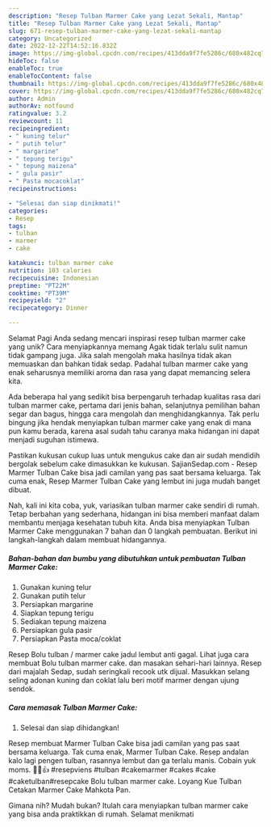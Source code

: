 ```yaml
---
description: "Resep Tulban Marmer Cake yang Lezat Sekali, Mantap"
title: "Resep Tulban Marmer Cake yang Lezat Sekali, Mantap"
slug: 671-resep-tulban-marmer-cake-yang-lezat-sekali-mantap
category: Uncategorized
date: 2022-12-22T14:52:16.832Z
image: https://img-global.cpcdn.com/recipes/413dda9f7fe5286c/680x482cq70/tulban-marmer-cake-foto-resep-utama.jpg
hideToc: false
enableToc: true
enableTocContent: false
thumbnail: https://img-global.cpcdn.com/recipes/413dda9f7fe5286c/680x482cq70/tulban-marmer-cake-foto-resep-utama.jpg
cover: https://img-global.cpcdn.com/recipes/413dda9f7fe5286c/680x482cq70/tulban-marmer-cake-foto-resep-utama.jpg
author: Admin
authorAv: notfound
ratingvalue: 3.2
reviewcount: 11
recipeingredient:
- " kuning telur"
- " putih telur"
- " margarine"
- " tepung terigu"
- " tepung maizena"
- " gula pasir"
- " Pasta mocacoklat"
recipeinstructions:

- "Selesai dan siap dinikmati!"
categories:
- Resep
tags:
- tulban
- marmer
- cake

katakunci: tulban marmer cake 
nutrition: 103 calories
recipecuisine: Indonesian
preptime: "PT22M"
cooktime: "PT39M"
recipeyield: "2"
recipecategory: Dinner

---
```



Selamat Pagi Anda sedang mencari inspirasi resep tulban marmer cake yang unik? Cara menyiapkannya memang Agak tidak terlalu sulit namun tidak gampang juga. Jika salah mengolah maka hasilnya tidak akan memuaskan dan bahkan tidak sedap. Padahal tulban marmer cake yang enak seharusnya memiliki aroma dan rasa yang dapat memancing selera kita.


Ada beberapa hal yang sedikit bisa berpengaruh terhadap kualitas rasa dari tulban marmer cake, pertama dari jenis bahan, selanjutnya pemilihan bahan segar dan bagus, hingga cara mengolah dan menghidangkannya. Tak perlu bingung jika hendak menyiapkan tulban marmer cake yang enak di mana pun kamu berada, karena asal sudah tahu caranya maka hidangan ini dapat menjadi suguhan istimewa.

Pastikan kukusan cukup luas untuk mengukus cake dan air sudah mendidih bergolak sebelum cake dimasukkan ke kukusan. SajianSedap.com - Resep Marmer Tulban Cake bisa jadi camilan yang pas saat bersama keluarga. Tak cuma enak, Resep Marmer Tulban Cake yang lembut ini juga mudah banget dibuat.


Nah, kali ini kita coba, yuk, variasikan tulban marmer cake sendiri di rumah. Tetap berbahan yang sederhana, hidangan ini bisa memberi manfaat dalam membantu menjaga kesehatan tubuh kita. Anda bisa menyiapkan Tulban Marmer Cake menggunakan 7 bahan dan 0 langkah pembuatan. Berikut ini langkah-langkah dalam membuat hidangannya.

<!--inarticleads1-->

##### Bahan-bahan dan bumbu yang dibutuhkan untuk pembuatan Tulban Marmer Cake:

1. Gunakan  kuning telur
1. Gunakan  putih telur
1. Persiapkan  margarine
1. Siapkan  tepung terigu
1. Sediakan  tepung maizena
1. Persiapkan  gula pasir
1. Persiapkan  Pasta moca/coklat


Resep Bolu tulban / marmer cake jadul lembut anti gagal. Lihat juga cara membuat Bolu tulban marmer cake. dan masakan sehari-hari lainnya. Resep dari majalah Sedap, sudah seringkali recook utk dijual. Masukkan selang seling adonan kuning dan coklat lalu beri motif marmer dengan ujung sendok. 

<!--inarticleads2-->

##### Cara memasak Tulban Marmer Cake:


1. Selesai dan siap dihidangkan!

Resep membuat Marmer Tulban Cake bisa jadi camilan yang pas saat bersama keluarga. Tak cuma enak, Marmer Tulban Cake. Resep andalan kalo lagi pengen tulban, rasannya lembut dan ga terlalu manis. Cobain yuk moms. 🍰😍👍 #resepviens #tulban #cakemarmer #cakes #cake #caketulban#resepcake Bolu tulban marmer cake. Loyang Kue Tulban Cetakan Marmer Cake Mahkota Pan. 

Gimana nih? Mudah bukan? Itulah cara menyiapkan tulban marmer cake yang bisa anda praktikkan di rumah. Selamat menikmati
